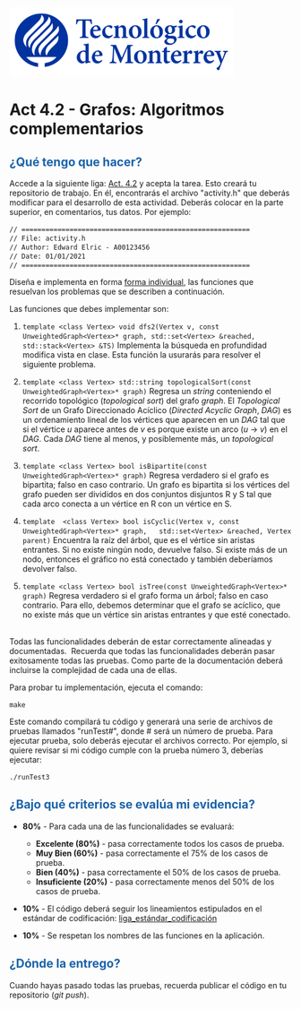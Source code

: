 ![Tec de Monterrey](images/logotecmty.png)
# Act 4.2 - Grafos: Algoritmos complementarios

## <span style="color: rgb(26, 99, 169);">¿Qué tengo que hacer?</span>
Accede a la siguiente liga: [Act. 4.2](https://classroom.github.com/a/-DEd3bmI) y acepta la tarea. Esto creará tu repositorio de trabajo. En él, encontrarás el archivo "activity.h" que deberás modificar para el desarrollo de esta actividad. Deberás colocar en la parte superior, en comentarios, tus datos. Por ejemplo:
```
// =========================================================
// File: activity.h
// Author: Edward Elric - A00123456
// Date: 01/01/2021
// =========================================================
```

Diseña e implementa en forma <ins>forma individual</ins>, las funciones que resuelvan los problemas que se describen a continuación.

Las funciones que debes implementar son:

 1. ``` template <class Vertex> void dfs2(Vertex v, const UnweightedGraph<Vertex>* graph, std::set<Vertex> &reached, std::stack<Vertex> &TS) ```
 Implementa la búsqueda en profundidad modifica vista en clase. Esta función la usurarás para resolver el siguiente problema.

2. ```template <class Vertex> std::string topologicalSort(const UnweightedGraph<Vertex>* graph)```
Regresa un *string* conteniendo el recorrido topológico (*topological sort*) del grafo *graph*. El *Topological Sort* de un Grafo Direccionado Acíclico (*Directed Acyclic Graph*, *DAG*) es un ordenamiento lineal de los vértices que aparecen en un *DAG* tal que si el vértice *u* aparece antes de *v* es porque existe un arco (*u* -> *v*) en el *DAG*. Cada *DAG* tiene al menos, y posiblemente más,  un *topological sort*.

3. ```template <class Vertex> bool isBipartite(const UnweightedGraph<Vertex>* graph)```
Regresa verdadero si el grafo es bipartita; falso en caso contrario. Un grafo es bipartita si los vértices del grafo pueden ser divididos en dos conjuntos disjuntos R y S tal que cada arco conecta a un vértice en R con un vértice en S.

4. ``` template  <class Vertex> bool isCyclic(Vertex v, const UnweightedGraph<Vertex>* graph,   std::set<Vertex> &reached, Vertex parent) ```
Encuentra la raíz del árbol, que es el vértice sin aristas entrantes. Si no existe ningún nodo, devuelve falso. Si existe más de un nodo, entonces el gráfico no está conectado y también deberíamos devolver falso.

5. ```template <class Vertex> bool isTree(const UnweightedGraph<Vertex>* graph)```
Regresa verdadero si el grafo forma un árbol; falso en caso contrario. Para ello, debemos determinar que el grafo se acíclico, que no existe más que un vértice sin aristas entrantes y que esté conectado.

<br>Todas las funcionalidades deberán de estar correctamente alineadas y documentadas.&nbsp; Recuerda que todas las funcionalidades deberán pasar exitosamente todas las pruebas. Como parte de la documentación deberá incluirse la complejidad de cada una de ellas.

Para probar tu implementación, ejecuta el comando:
```
make
```
Este comando compilará tu código y generará una serie de archivos de pruebas llamados "runTest#", donde # será un número de prueba. Para ejecutar prueba, solo deberás ejecutar el archivos correcto. Por ejemplo, si quiere revisar si mi código cumple con la prueba número 3, deberías ejecutar:
```
./runTest3
```

## <span style="color: rgb(26, 99, 169);">**¿Bajo qué criterios se evalúa mi evidencia?**</span>

- **80%** - Para cada una de las funcionalidades se evaluará:

    - **Excelente (80%)** - pasa correctamente todos los casos de prueba.
    - **Muy Bien (60%)** - pasa correctamente el 75% de los casos de prueba.
    - **Bien (40%)** - pasa correctamente el 50% de los casos de prueba.
    - **Insuficiente (20%)** - pasa correctamente menos del 50% de los casos de prueba.


- **10%** - El código deberá seguir los lineamientos estipulados en el estándar de codificación: <span class="instructure_file_holder link_holder">[liga_estándar_codificación](estandar.pdf)</span>
- **10%** - Se respetan los nombres de las funciones en la aplicación.

## <span style="color: rgb(26, 99, 169);">**¿Dónde la entrego?**</span>
Cuando hayas pasado todas las pruebas, recuerda publicar el código en tu repositorio (*git push*).
